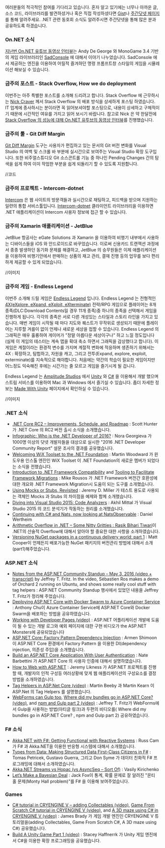  여러분들의 적극적인 참여를 기다리고 있습니다. 혼자 알고 있기에는 너무나 아까운 글, 소스 코드, 라이브러리를 발견하셨거나 혹은 직접 작성하셨다면 [Gist](https://gist.github.com/options/e9fc443b8c882157fe4a)나 [주간닷넷 페이지](https://www.facebook.com/jugan.net/)를 통해 알려주세요. .NET 관련 동호회 소식도 알려주시면 주간닷넷을 통해 많은 분과 공유하도록 하겠습니다.
 
### On.NET 소식
[지난번 On.NET 유튜브 동영상 인터뷰](https://www.youtube.com/watch?v=IvJAwKW28-w)는 Andy De George 와 MonoGame 3.4 기반의 게임 라이브러리인 [SadConsole](https://github.com/thraka/sadconsole/) 에 대해서 이야기 나누었습니다. SadConsole 에서 제공하는 엔진을 이용하여 어릴적 즐겨하던 명령 프롬프트창 스타일의 게임을 시뮬레이션 해보실 수 있습니다. 

### 금주의 포스트 - Stack Overflow, How we do deployment
이번주는 아주 특별한 포스트를 소개해 드리려고 합니다. Stack Overflow 에 근무하시는 [Nick Craver](https://nickcraver.com/) 께서 Stack Overflow 의 배포 방식을 상세하게 포스팅 하였습니다. IT 업계에 종사하시는 분이라면 꼭 읽어보셔야할 포스팅으로, 내용이 상세하고 구체적이기 때문에 시간적인 여유를 가지고 읽어 보시기 바랍니다. 참고로 Nick 은 약 한달전에 [Stack Overflow 의 성능에 대해 On.NET 유투브의 동영상 인터뷰](https://www.youtube.com/watch?v=DJn8-Psznsw)를 진행했습니다.

### 금주의 툴 - Git Diff Margin
[Git Diff Margin](https://visualstudiogallery.msdn.microsoft.com/cf49cf30-2ca6-4ea0-b7cc-6a8e0dadc1a8) 도구는 사용자가 편집하고 있는 문서의 Git 버전 변화를 Visual Studio 의 여백 및 스크롤 바 부분에 실시간으로 보여주는 Visual Studio 확장 도구입니다. 또한 비주얼스튜디오 Git 소스콘트롤 기능 중 하나인 Pending Changes 간의 탐색을 쉽게 하여 이미 작업한 부분을 쉽게 되돌리기 할 수 있도록 지원합니다. 

//코드

### 금주의 프로젝트 - Intercom-dotnet
[Intercom](https://www.intercom.io/) 은 웹 사이트의 방문객들과 실시간으로 채팅하고, 피드백을 받으며 지원하는 일련의 통합 서비스툴입니다. [Intercom-dotnet](https://github.com/intercom/intercom-dotnet) 클라이언트 라이브러리을 이용하면 .NET 애플리케이션이 Intercom 사용자 정보에 접근 할 수 있습니다.

### 금주의 Xamarin 애플리케이션 - JetBlue
JetBlue 항공사는 eGate Solutions 과 Xamarin 을 이용하여 비행기 내부에서 사용하는 디바이스들을 iOS 와 안드로이드로 바꾸었습니다. 이로써 신용카드 트랜잭션 과정에서 종종 발생하던 동기화 문제를 해결하고, JetBlue 의 승무원들은 이제 애플리케이션을 이용하여 비행기안에서 판매하는 상품의 재고 관리, 결재 진행 등의 업무를 보다 편리하게 제공할 수 있게 되었습니다. 

//이미지  

### 금주의 게임 - Endless Legend
이번주 소개해 드릴 게임은 [Endless Legend](http://madewith.unity.com/games/endless-legend) 입니다. Endless Legend 는 전형적인 [4X(eXplore, eXpand, eXploit, eXterminate)](https://en.wikipedia.org/wiki/4X) 전략/RPG 게임으로 플레이어는 8개 종족(DLC:Download Contents일 경우 11개 종족)중 하나의 종족을 선택해서 게임을 진행하게 됩니다. 각각의 종족은 서로 다른 개성있는 스타일과 스토리 라인을 가지고 있습니다. 매번 게임이 시작될 때 마다 지도와 퀘스트가 무작위로 생성되기 때문에 플레이어는 지루할 겨를이 없이 언제나 새로운 세상을 접할 수 있습니다. Endless Legend 의 그래픽은 매우 훌륭하여 게이머가 "정말 아릅다운 세상이구나" 하고 느낄 정도입니다(실제 이 게임의 테스터는 계속 맵을 확대 축소 하면서 그래픽을 감상했다고 합니다). 이 게임은 계절이라는 환경적 변수를 가지며 계절적 변화에 적응하며 생존하기 위해서는 4X : 확장하고, 탐헙하고, 자원을 캐고, 그리고 전투(Expand, explore, exploit, exterminate)를 지속적으로 해야합니다. 처음에는 약간의 학습이 필요한 게임이지만 어느정도 익숙해진 후에는 시간가는 줄 모르고 게임을 즐기시게 될 겁니다.

Endless Legend 는 [Amplitude Studios](http://madewith.unity.com/profiles/amplitude-studios) 에서 [Unity](http://unity3d.com/) 와 [C#](https://channel9.msdn.com/Series/C-Sharp-Fundamentals-Development-for-Absolute-Beginners) 을 이용해서 개발 했으며 스트림 서비스를 이용하여 Mac 과 Windows 에서 즐기실 수 있습니다. 좀더 자세한 정보는 [Made With Unity](http://madewith.unity.com/games/endless-legend) 페이지에서 확인하실 수 있습니다. 

//이미지  

### .NET 소식
* [.NET Core RC2 – Improvements, Schedule, and Roadmap](https://blogs.msdn.microsoft.com/dotnet/2016/05/06/net-core-rc2-improvements-schedule-and-roadmap/) : Scott Hunter 가 .NET Core 의 RC2 버전 출시 소식을 소개했습니다.
* [Infographic: Who is the .NET Developer of 2016?](http://www.telerik.com/blogs/infographic-the-dotnet-developer-of-2016) : Nora Georgieva 가 1000명 이상의 닷넷 개발자들을 대상으로 실시한 "2016 .NET Developer Community Report" 설문 조사의 결과를 공유했습니다.
* [Welcoming WiX Toolset to the .NET Foundation](http://www.dotnetfoundation.org/blog/wix-toolset-welcome) : Martin Woodward 가 윈도우용 인스톨 엔진인 WiX Toolset 이 .NET Foundation의 새로운 멤버가 되었다는 소식을 전했습니다.
* [Introduction to .NET Framework Compatibility](https://blogs.msdn.microsoft.com/dotnet/2016/05/02/introduction-to-net-framework-compatibility/) and [Tooling to Facilitate Framework Migrations](https://blogs.msdn.microsoft.com/dotnet/2016/05/05/tooling-to-facilitate-framework-migrations/) : Mike Rousos 가 .NET Framework 버전간 호환성에 대한 개요와 .NET Framework Migration시 도움이 되는 도구를 소개했습니다.
* [Using Mocks or Stubs, Revisited](https://jeremydmiller.com/2016/05/05/using-mocks-or-stubs-revisited/) : Jeremy D. Miller 가 테스트 용도로 사용되는 객체인 Mocks 과 Stubs 의 차이점을 예제와 함께 소개했습니다. 
* [Diving into Visual Studio 2015: Code Analyzers](http://www.codeproject.com/Articles/1098380/Diving-into-Visual-Studio-Day-sharp-Code-Analyzers) : Akhil Mittal 가 Visual Studio 2015 의 코드 분석기가 작동하는 원리를 소개했습니다.
* [Continuing with C# and Nats, now looking at NatsObservable](http://danielwertheim.se/continuing-with-c-and-nats-now-looking-at-natsobservable/) : Daniel Wertheim 
* [Arithmetic Overflow in .NET – Some Nitty Gritties : Rasik Bihari Tiwari](http://www.codeproject.com/Articles/1097872/Arithmetic-Overflow-and-Underflow-in-Net-Some-knit)이 .NET의 산술적 Overflow에 대해서 알아야 할 중요한 대한 사항을 소개하였습니다.
* [Versioning NuGet packages in a continuous delivery world: part 1](https://blogs.msdn.microsoft.com/visualstudioalm/2016/05/03/versioning-nuget-packages-cd-1/) : Matt Cooper이 언제든지 배포가능한 NuGet 패키지의 버전관리 방법에 대해서 소개(part1)해주었습니다.

### ASP.NET 소식
* [Notes from the ASP.NET Community Standup – May 3, 2016 (video + transcript)](https://blogs.msdn.microsoft.com/webdev/2016/05/09/notes-from-the-asp-net-community-standup-may-3-2016/) by Jeffrey T. Fritz. In the video, Sébastien Ros makes a demo of Orchard 2 running on Ubuntu, and shows some really cool stuff with tag helpers : ASP.NET Community Standup 행사에서 있었던 내용을 Jeffrey T. Fritz가 정리해 주었습니다.
* [Deploying ASP.NET Core with Docker Swarm to Azure Container Service](http://anthonychu.ca/post/aspnet-core-azure-container-service/) : Anthony Chu이 Azure Container Service에 ASP.NET Core와 Docker Swarm을 배포하는 방법을 공유하였습니다. 
* [Working with Developer Pages (video)](https://channel9.msdn.com/Series/aspnetmonsters/Episode-29-Working-with-Developer-Pages) : ASP.NET 어플리케이션 개발에 도움이 될 수 있는 개발 로그와 예외 페이지에 대한 구현 비디오가 the ASP.NET Monsters에 공유되었습니다
* [ASP.NET Core: Factory Pattern Dependency Injection](http://dotnetliberty.com/index.php/2016/05/09/asp-net-core-factory-pattern-dependency-injection/) : Armen Shimoon 이 ASP.NET Core 환경에서 Factory Pattern 을 이용한 DI(dependency injection, 의존성 주입)을 소개했습니다.
* [Build an ASP.NET Core Application With User Authentication](https://stormpath.com/blog/asp-net-core-authentication) : Nate Barbettini 가 ASP.NET Core 의 사용자 인증에 대해서 설명하였습니다.
* [How to Web with ASP.NET](http://developer.telerik.com/featured/how-to-web-asp-net/) : Jeremy Likness 가 ASP.NET 프로젝트를 진행할 때,  개발자의 인적 구성등 여러상황에 맞게 웹 애플리케이션의 구성요소를 결정 방법을 소개하였습니다. 
* [Tag Helpers in ASP.Net Core (video)](https://channel9.msdn.com/Shows/Web-Hack-Wednesday/Tag-Helpers-in-ASPNet-Core) : Martin Beeby 과 Martin Kearn 이 ASP.Net 의 Tag Helpers 를 설명했습니다.
* [WebForms can Gulp too](https://blogs.msdn.microsoft.com/webdev/2016/04/29/webforms-can-gulp-too-using-node-tools-with-asp-net-webforms/), [Where did my bundles go in ASP.NET Core? (video)](http://www.jeffreyfritz.com/2016/04/fritzs-10-minute-tips-where-did-my-bundles-go-in-asp-net-core/), and [npm and Gulp part 2 (video)](http://www.jeffreyfritz.com/2016/05/fritzs-10-minute-tips-npm-and-gulp-part-2/) : Jeffrey T. Fritz가  WebForms에서 Gulp을 사용하는 방법(아티글 링크)과 두편의 비디오를( Where did my bundles go in ASP.NET Core? , npm and Gulp part 2) 공유하였습니다.

### F# 소식
* [Akka.NET with F#: Getting Functional with Reactive Systems](http://russcam.github.io/fsharp-akka-talk/#/intro) : Russ Cam 가 F# 과 Akka.NET을 이용한 반응형 시스템에 대해서 소개했습니다.
* [Types from Data: Making Structured Data First-Class Citizens in F#](http://tomasp.net/academic/papers/fsharp-data/) : Tomas Petricek, Gustavo Guerra, 그리고 Don Syme 가 데이터 친화적 F# 프로그래밍에 대해서 소개하였습니다.
* [Akka.NET Streams vs Hopac (vs AsyncSeq – Sort Of)](http://vaskir.blogspot.com.by/2016/05/akkanet-streams-vs-hopac.html) : Vasily Kirichenko
* [Let’s Make a Bayesian Deal](http://jackfoxy.com/lets-make-a-bayesian-deal/) : Jack Fox이 통계, 확률 문제로 잘 알려진 "몬티 홀 문제(Monty Hall problem)"를 F# 을 이용해 보여주었습니다. 

### Games
* [C# tutorial in CRYENGINE V – adding Collectables (video)](https://www.youtube.com/watch?v=UATgHGheacA), [Game From Scratch C# tutorial in CRYENGINE V (video)](https://www.youtube.com/watch?v=4u-_a41trHY), and [A 3D maze using C# in CRYENGINE V (video)](https://www.youtube.com/watch?v=Cf1FPbAhcPE) : James Brady 가 게임 개발 엔진인 CRYENGINE V  튜토리얼을(adding Collectables, Game From Scratch C#, A 3D maze using C#) 공유했습니다.
* [Build A Unity Game Part 1 (video)](https://channel9.msdn.com/Shows/Visual-Studio-Toolbox/Build-A-Unity-Game-Part-1) : Stacey Haffnerrk 가 Unity 게임 엔진에서 C#을 이용한 확장 프로그래밍을 공유했습니다.
